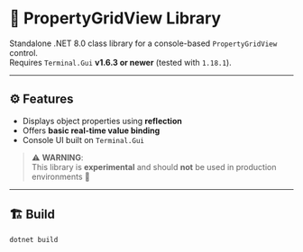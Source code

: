 ﻿# 🧱 PropertyGridView Library

Standalone .NET 8.0 class library for a console-based `PropertyGridView` control.  
Requires `Terminal.Gui` **v1.6.3 or newer** (tested with `1.18.1`).

---

## ⚙️ Features

- Displays object properties using **reflection**
- Offers **basic real-time value binding**
- Console UI built on `Terminal.Gui`

> ⚠️ **WARNING**:  
> This library is **experimental** and should **not** be used in production environments 🚧

---

## 🏗️ Build

```bash
dotnet build
